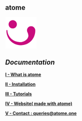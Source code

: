  atome
 -

 <img src="https://github.com/atomecorp/atome/raw/development/www/public/medias/images/atome.svg" width="100" />
 
***Documentation***
-

**[I - What is atome ](./framework/what_is_it.md)**

**[II - Installation](./installation/kickstart.md)**

**[III - Tutorials](./tutorials/tutorials.md)**

**[IV - Website( made with atome) ](http://atome.one)**

**[V - Contact : queries@atome.one](mailto:contact@atome.one)**
